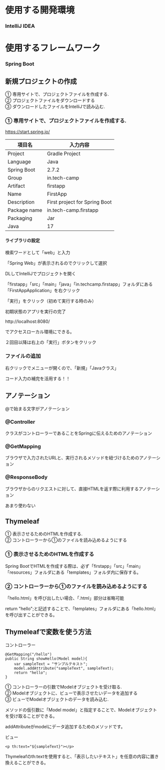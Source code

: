# 使用する開発環境

### IntelliJ IDEA

# 使用するフレームワーク

### Spring Boot

## 新規プロジェクトの作成

① 専用サイトで、プロジェクトファイルを作成する.  
② プロジェクトファイルをダウンロードする  
③ ダウンロードしたファイルをIntelliJで読み込む.  


### ① 専用サイトで、プロジェクトファイルを作成する.  

https://start.spring.io/

| 項目名 | 入力内容 |
---- | ----
| Project | Gradle Project |
| Language | Java |
| Spring Boot | 2.7.2 |
| Group | in.tech-camp |
| Artifact | firstapp |
| Name | FirstApp |
| Description | First project for Spring Boot |
| Package name | in.tech-camp.firstapp |
| Packaging | Jar |
| Java | 17 |

#### ライブラリの設定

検索ワードとして「web」と入力

「Spring Web」が表示されるのでクリックして選択

DLしてIntelliJでプロジェクトを開く

「firstapp」「src」「main」「java」「in.techcamp.firstapp」フォルダにある「FirstAppApplication」を右クリック

「実行」をクリック（初めて実行する時のみ）

初期状態のアプリを実行の完了

http://localhost:8080/

でアクセスローカル環境にできる。

２回目以降は右上の「実行」ボタンをクリック

### ファイルの追加

右クリックでメニューが開くので、「新規」「Javaクラス」

コード入力の補完を活用する！！


## アノテーション

@で始まる文字がアノテーション

### @Controller
クラスがコントローラーであることをSpringに伝えるためのアノテーション

### @GetMapping
ブラウザで入力されたURLと、実行されるメソッドを紐づけるためのアノテーション

### @ResponseBody
ブラウザからのリクエストに対して、直接HTMLを返す際に利用するアノテーション

あまり使わない

## Thymeleaf

① 表示させるためのHTMLを作成する.  
② コントローラーから①のファイルを読み込めるようにする

### ① 表示させるためのHTMLを作成する

Spring BootでHTMLを作成する際は、必ず「firstapp」「src」「main」「resources」フォルダにある「templates」フォルダ内に保存する。

### ② コントローラーから①のファイルを読み込めるようにする

「hello.html」を呼び出したい場合、「.html」部分は省略可能

return "hello";と記述することで、「templates」フォルダにある「hello.html」を呼び出すことができる。

## Thymeleafで変数を使う方法

コントローラー
```
@GetMapping("/hello")
public String showHello(Model model){
    var sampleText = "サンプルテキスト";
    model.addAttribute("sampleText", sampleText);
    return "hello";
}
```



① コントローラーの引数でModelオブジェクトを受け取る.  
② Modelオブジェクトに、ビューで表示させたいデータを追加する   
③ ビューでModelオブジェクトのデータを読み込む.  

メソッドの仮引数に「Model model」と指定することで、Modelオブジェクトを受け取ることができる。

addAttributeがmodelにデータ追加するためのメソッドです。

ビュー
```
<p th:text="${sampleText}"></p>
```

Thymeleafのth:textを使用すると、「表示したいテキスト」を任意の内容に置き換えることができる。


